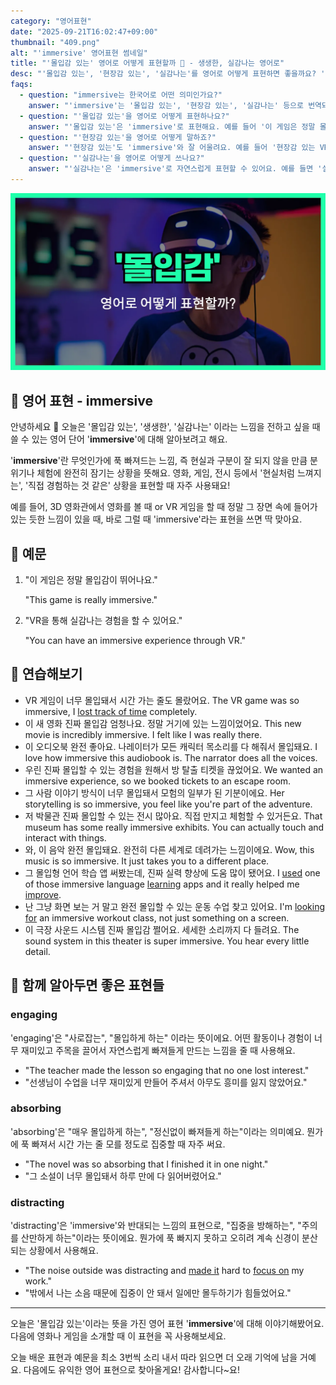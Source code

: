 ```yaml
---
category: "영어표현"
date: "2025-09-21T16:02:47+09:00"
thumbnail: "409.png"
alt: "'immersive' 영어표현 썸네일"
title: "'몰입감 있는' 영어로 어떻게 표현할까 🌊 - 생생한, 실감나는 영어로"
desc: "'몰입감 있는', '현장감 있는', '실감나는'를 영어로 어떻게 표현하면 좋을까요? '이 게임은 정말 몰입감 있어요.', '실감나는 경험이었어요.' 등을 영어로 표현하는 법을 배워봅시다. 다양한 예문을 통해서 연습하고 본인의 표현으로 만들어 보세요."
faqs:
  - question: "immersive는 한국어로 어떤 의미인가요?"
    answer: "'immersive'는 '몰입감 있는', '현장감 있는', '실감나는' 등으로 번역돼요. 실제로 그 상황에 들어간 것처럼 느끼게 하는 뉘앙스가 있어요."
  - question: "'몰입감 있는'을 영어로 어떻게 표현하나요?"
    answer: "'몰입감 있는'은 'immersive'로 표현해요. 예를 들어 '이 게임은 정말 몰입감 있어요.'는 'This game is really immersive.'라고 해요."
  - question: "'현장감 있는'을 영어로 어떻게 말하죠?"
    answer: "'현장감 있는'도 'immersive'와 잘 어울려요. 예를 들어 '현장감 있는 VR 체험'은 'an immersive VR experience'라고 해요."
  - question: "'실감나는'을 영어로 어떻게 쓰나요?"
    answer: "'실감나는'은 'immersive'로 자연스럽게 표현할 수 있어요. 예를 들면 '실감나는 경험이었어요.'는 'It was an immersive experience.'라고 말해요."
---
```


!['immersive' 영어표현](./409.png)

## 🌟 영어 표현 - immersive

안녕하세요 👋 오늘은 '몰입감 있는', '생생한', '실감나는' 이라는 느낌을 전하고 싶을 때 쓸 수 있는 영어 단어 '**immersive**'에 대해 알아보려고 해요.

'**immersive**'란 무엇인가에 푹 빠져드는 느낌, 즉 현실과 구분이 잘 되지 않을 만큼 분위기나 체험에 완전히 잠기는 상황을 뜻해요. 영화, 게임, 전시 등에서 '현실처럼 느껴지는', '직접 경험하는 것 같은' 상황을 표현할 때 자주 사용돼요!

예를 들어, 3D 영화관에서 영화를 볼 때 or VR 게임을 할 때 정말 그 장면 속에 들어가 있는 듯한 느낌이 있을 때, 바로 그럴 때 'immersive'라는 표현을 쓰면 딱 맞아요.

## 📖 예문

1. "이 게임은 정말 몰입감이 뛰어나요."

   "This game is really immersive."

2. "VR을 통해 실감나는 경험을 할 수 있어요."

   "You can have an immersive experience through VR."

## 💬 연습해보기

<ul data-interactive-list>

  <li data-interactive-item>
    <span data-toggler>VR 게임이 너무 몰입돼서 시간 가는 줄도 몰랐어요.</span>
    <span data-answer>The VR game was so immersive, I <a href="/blog/in-english/053.lose-track-of-time/">lost track of time</a> completely.</span>
  </li>

  <li data-interactive-item>
    <span data-toggler>이 새 영화 진짜 몰입감 엄청나요. 정말 거기에 있는 느낌이었어요.</span>
    <span data-answer>This new movie is incredibly immersive. I felt like I was really there.</span>
  </li>

  <li data-interactive-item>
    <span data-toggler>이 오디오북 완전 좋아요. 나레이터가 모든 캐릭터 목소리를 다 해줘서 몰입돼요.</span>
    <span data-answer>I love how immersive this audiobook is. The narrator does all the voices.</span>
  </li>

  <li data-interactive-item>
    <span data-toggler>우린 진짜 몰입할 수 있는 경험을 원해서 방 탈출 티켓을 끊었어요.</span>
    <span data-answer>We wanted an immersive experience, so we booked tickets to an escape room.</span>
  </li>

  <li data-interactive-item>
    <span data-toggler>그 사람 이야기 방식이 너무 몰입돼서 모험의 일부가 된 기분이에요.</span>
    <span data-answer>Her storytelling is so immersive, you feel like you're part of the adventure.</span>
  </li>

  <li data-interactive-item>
    <span data-toggler>저 박물관 진짜 몰입할 수 있는 전시 많아요. 직접 만지고 체험할 수 있거든요.</span>
    <span data-answer>That museum has some really immersive exhibits. You can actually touch and interact with things.</span>
  </li>

  <li data-interactive-item>
    <span data-toggler>와, 이 음악 완전 몰입돼요. 완전히 다른 세계로 데려가는 느낌이에요.</span>
    <span data-answer>Wow, this music is so immersive. It just takes you to a different place.</span>
  </li>

  <li data-interactive-item>
    <span data-toggler>그 몰입형 언어 학습 앱 써봤는데, 진짜 실력 향상에 도움 많이 됐어요.</span>
    <span data-answer>I <a href="/blog/in-english/171.used/">used</a> one of those immersive language <a href="/blog/in-english/245.learn/">learning</a> apps and it really helped me <a href="/blog/in-english/394.improve/">improve</a>.</span>
  </li>

  <li data-interactive-item>
    <span data-toggler>난 그냥 화면 보는 거 말고 완전 몰입할 수 있는 운동 수업 찾고 있어요.</span>
    <span data-answer>I'm <a href="/blog/in-english/173.look-for/">looking for</a> an immersive workout class, not just something on a screen.</span>
  </li>

  <li data-interactive-item>
    <span data-toggler>이 극장 사운드 시스템 진짜 몰입감 쩔어요. 세세한 소리까지 다 들려요.</span>
    <span data-answer>The sound system in this theater is super immersive. You hear every little detail.</span>
  </li>

</ul>

## 🤝 함께 알아두면 좋은 표현들

### engaging

'engaging'은 "사로잡는", "몰입하게 하는" 이라는 뜻이에요. 어떤 활동이나 경험이 너무 재미있고 주목을 끌어서 자연스럽게 빠져들게 만드는 느낌을 줄 때 사용해요.

- "The teacher made the lesson so engaging that no one lost interest."
- "선생님이 수업을 너무 재미있게 만들어 주셔서 아무도 흥미를 잃지 않았어요."

### absorbing

'absorbing'은 "매우 몰입하게 하는", "정신없이 빠져들게 하는"이라는 의미예요. 뭔가에 푹 빠져서 시간 가는 줄 모를 정도로 집중할 때 자주 써요.

- "The novel was so absorbing that I finished it in one night."
- "그 소설이 너무 몰입돼서 하루 만에 다 읽어버렸어요."

### distracting

'distracting'은 'immersive'와 반대되는 느낌의 표현으로, "집중을 방해하는", "주의를 산만하게 하는"이라는 뜻이에요. 뭔가에 푹 빠지지 못하고 오히려 계속 신경이 분산되는 상황에서 사용해요.

- "The noise outside was distracting and [made it](/blog/in-english/244.make-it/) hard to [focus on](/blog/in-english/186.focus-on/) my work."
- "밖에서 나는 소음 때문에 집중이 안 돼서 일에만 몰두하기가 힘들었어요."

---

오늘은 '몰입감 있는'이라는 뜻을 가진 영어 표현 '**immersive**'에 대해 이야기해봤어요. 다음에 영화나 게임을 소개할 때 이 표현을 꼭 사용해보세요.

오늘 배운 표현과 예문을 최소 3번씩 소리 내서 따라 읽으면 더 오래 기억에 남을 거예요. 다음에도 유익한 영어 표현으로 찾아올게요! 감사합니다~요!
